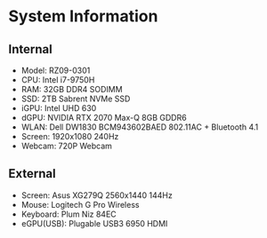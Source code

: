 # System Information
## Internal
* Model: RZ09-0301
* CPU: Intel i7-9750H
* RAM: 32GB DDR4 SODIMM
* SSD: 2TB Sabrent NVMe SSD
* iGPU: Intel UHD 630
* dGPU: NVIDIA RTX 2070 Max-Q 8GB GDDR6
* WLAN: Dell DW1830 BCM943602BAED 802.11AC + Bluetooth 4.1
* Screen: 1920x1080 240Hz
* Webcam: 720P Webcam

## External
* Screen: Asus XG279Q 2560x1440 144Hz
* Mouse: Logitech G Pro Wireless
* Keyboard: Plum Niz 84EC
* eGPU(USB): Plugable USB3 6950 HDMI
